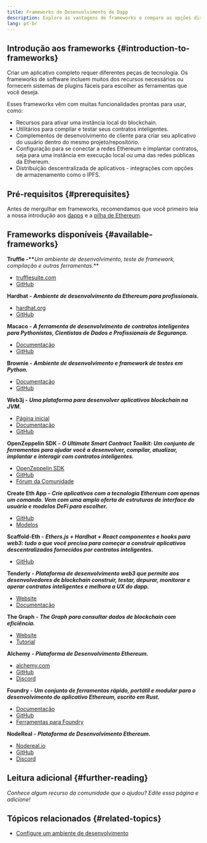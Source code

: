 ```yaml
---
title: Frameworks de Desenvolvimento de Dapp
description: Explore as vantagens de frameworks e compare as opções disponíveis.
lang: pt-br
---
```


## Introdução aos frameworks {#introduction-to-frameworks}

Criar um aplicativo completo requer diferentes peças de tecnologia. Os frameworks de software incluem muitos dos recursos necessários ou fornecem sistemas de plugins fáceis para escolher as ferramentas que você deseja.

Esses frameworks vêm com muitas funcionalidades prontas para usar, como:

- Recursos para ativar uma instância local do blockchain.
- Utilitários para compilar e testar seus contratos inteligentes.
- Complementos de desenvolvimento de cliente para criar seu aplicativo do usuário dentro do mesmo projeto/repositório.
- Configuração para se conectar a redes Ethereum e implantar contratos, seja para uma instância em execução local ou uma das redes públicas da Ethereum.
- Distribuição descentralizada de aplicativos - integrações com opções de armazenamento como o IPFS.

## Pré-requisitos {#prerequisites}

Antes de mergulhar em frameworks, recomendamos que você primeiro leia a nossa introdução aos [dapps](/developers/docs/dapps/) e a [pilha de Ethereum](/developers/docs/ethereum-stack/).

## Frameworks disponíveis {#available-frameworks}

**Truffle -\*\***_Um ambiente de desenvolvimento, teste de framework, compilação e outras ferramentas._\*\*

- [trufflesuite.com](https://www.trufflesuite.com/)
- [GitHub](https://github.com/trufflesuite/truffle)

**Hardhat -** **_Ambiente de desenvolvimento da Ethereum para profissionais._**

- [hardhat.org](https://hardhat.org)
- [GitHub](https://github.com/nomiclabs/hardhat)

**Macaco -** **_A ferramenta de desenvolvimento de contratos inteligentes para Pythonistas, Cientistas de Dados e Profissionais de Segurança._**

- [Documentação](https://docs.apeworx.io/ape/stable/)
- [GitHub](https://github.com/ApeWorX/ape)

**Brownie -** **_Ambiente de desenvolvimento e framework de testes em Python._**

- [Documentação](https://eth-brownie.readthedocs.io/en/latest/)
- [GitHub](https://github.com/eth-brownie/brownie)

**Web3j -** **_Uma plataforma para desenvolver aplicativos blockchain na JVM._**

- [Página inicial](https://www.web3labs.com/web3j-sdk)
- [Documentação](https://docs.web3j.io)
- [GitHub](https://github.com/web3j/web3j)

**OpenZeppelin SDK -** **_O Ultimate Smart Contract Toolkit: Um conjunto de ferramentas para ajudar você a desenvolver, compilar, atualizar, implantar e interagir com contratos inteligentes._**

- [OpenZeppelin SDK](https://openzeppelin.com/sdk/)
- [GitHub](https://github.com/OpenZeppelin/openzeppelin-sdk)
- [Fórum da Comunidade](https://forum.openzeppelin.com/c/support/17)

**Create Eth App -** **_Crie aplicativos com a tecnologia Ethereum com apenas um comando. Vem com uma ampla oferta de estruturas de interface do usuário e modelos DeFi para escolher._**

- [GitHub](https://github.com/paulrberg/create-eth-app)
- [Modelos](https://github.com/PaulRBerg/create-eth-app/tree/develop/templates)

**Scaffold-Eth -** **_Ethers.js + Hardhat + React componentes e hooks para web3: tudo o que você precisa para começar a construir aplicativos descentralizados fornecidos por contratos inteligentes._**

- [GitHub](https://github.com/scaffold-eth/scaffold-eth-2)

**Tenderly -** **_Plataforma de desenvolvimento web3 que permite aos desenvolvedores de blockchain construir, testar, depurar, monitorar e operar contratos inteligentes e melhora a UX do dapp._**

- [Website](https://tenderly.co/)
- [Documentação](https://docs.tenderly.co/ethereum-development-practices)

**The Graph -** **_The Graph para consultar dados de blockchain com eficiência._**

- [Website](https://thegraph.com/)
- [Tutorial](/developers/tutorials/the-graph-fixing-web3-data-querying/)

**Alchemy -** **_Plataforma de Desenvolvimento Ethereum._**

- [alchemy.com](https://www.alchemy.com/)
- [GitHub](https://github.com/alchemyplatform)
- [Discord](https://discord.com/invite/A39JVCM)

**Foundry -** **_Um conjunto de ferramentas rápido, portátil e modular para o desenvolvimento do aplicativo Ethereum, escrito em Rust._**

- [Documentação](https://book.getfoundry.sh/)
- [GitHub](https://github.com/gakonst/foundry/)
- [Ferramentas para Foundry](https://github.com/crisgarner/awesome-foundry)

**NodeReal -** **_Plataforma de Desenvolvimento Ethereum._**

- [Nodereal.io](https://nodereal.io/)
- [GitHub](https://github.com/node-real)
- [Discord](https://discord.gg/V5k5gsuE)

## Leitura adicional {#further-reading}

_Conhece algum recurso da comunidade que o ajudou? Edite essa página e adicione!_

## Tópicos relacionados {#related-topics}

- [Configure um ambiente de desenvolvimento](/developers/local-environment/)
